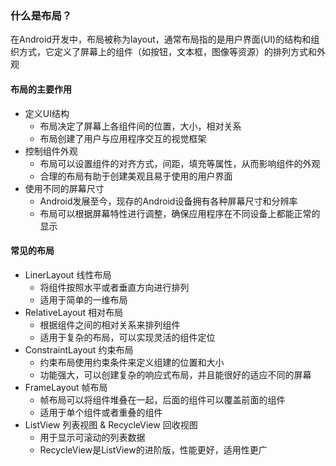 ### 什么是布局？

在Android开发中，布局被称为layout，通常布局指的是用户界面(UI)的结构和组织方式，它定义了屏幕上的组件（如按钮，文本框，图像等资源）的排列方式和外观

#### 布局的主要作用
- 定义UI结构
  - 布局决定了屏幕上各组件间的位置，大小，相对关系
  - 布局创建了用户与应用程序交互的视觉框架
- 控制组件外观
  - 布局可以设置组件的对齐方式，间距，填充等属性，从而影响组件的外观
  - 合理的布局有助于创建美观且易于使用的用户界面
- 使用不同的屏幕尺寸
  - Android发展至今，现存的Android设备拥有各种屏幕尺寸和分辨率
  - 布局可以根据屏幕特性进行调整，确保应用程序在不同设备上都能正常的显示

#### 常见的布局
- LinerLayout 线性布局
  - 将组件按照水平或者垂直方向进行排列
  - 适用于简单的一维布局
- RelativeLayout 相对布局
  - 根据组件之间的相对关系来排列组件
  - 适用于复杂的布局，可以实现灵活的组件定位
- ConstraintLayout 约束布局
  - 约束布局使用约束条件来定义组建的位置和大小
  - 功能强大，可以创建复杂的响应式布局，并且能很好的适应不同的屏幕
- FrameLayout 帧布局
  - 帧布局可以将组件堆叠在一起，后面的组件可以覆盖前面的组件
  - 适用于单个组件或者重叠的组件
- ListView 列表视图 & RecycleView 回收视图
  - 用于显示可滚动的列表数据
  - RecycleView是ListView的进阶版，性能更好，适用性更广
